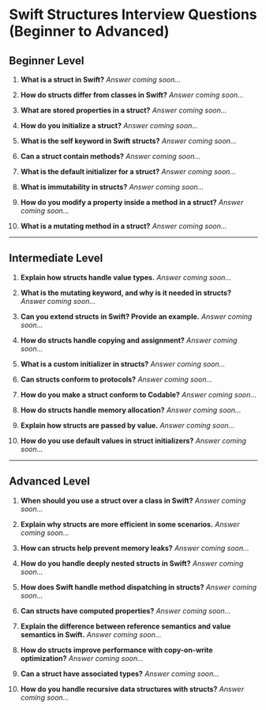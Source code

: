 # Swift Structures Interview Questions (Beginner to Advanced)

## Beginner Level
	
1. **What is a struct in Swift?**
   *Answer coming soon...*

2. **How do structs differ from classes in Swift?**
   *Answer coming soon...*

3. **What are stored properties in a struct?**
   *Answer coming soon...*

4. **How do you initialize a struct?**
   *Answer coming soon...*

5. **What is the self keyword in Swift structs?**
   *Answer coming soon...*

6. **Can a struct contain methods?**
   *Answer coming soon...*

7. **What is the default initializer for a struct?**
   *Answer coming soon...*

8. **What is immutability in structs?**
   *Answer coming soon...*

9. **How do you modify a property inside a method in a struct?**
   *Answer coming soon...*

10. **What is a mutating method in a struct?**
    *Answer coming soon...*

---

## Intermediate Level

1. **Explain how structs handle value types.**
   *Answer coming soon...*

2. **What is the mutating keyword, and why is it needed in structs?**
   *Answer coming soon...*

3. **Can you extend structs in Swift? Provide an example.**
   *Answer coming soon...*

4. **How do structs handle copying and assignment?**
   *Answer coming soon...*

5.	**What is a custom initializer in structs?**
    *Answer coming soon...*

6.	**Can structs conform to protocols?**
    *Answer coming soon...*

7.	**How do you make a struct conform to Codable?**
    *Answer coming soon...*

8.	**How do structs handle memory allocation?**
    *Answer coming soon...*

9.	**Explain how structs are passed by value.**
    *Answer coming soon...*

10.	**How do you use default values in struct initializers?**
    *Answer coming soon...*

---

## Advanced Level

1.	**When should you use a struct over a class in Swift?**
    *Answer coming soon...*

2.	**Explain why structs are more efficient in some scenarios.**
    *Answer coming soon...*

3.	**How can structs help prevent memory leaks?**
    *Answer coming soon...*

4.	**How do you handle deeply nested structs in Swift?**
    *Answer coming soon...*

5.	**How does Swift handle method dispatching in structs?**
    *Answer coming soon...*

6.	**Can structs have computed properties?**
    *Answer coming soon...*

7.	**Explain the difference between reference semantics and value semantics in Swift.**
    *Answer coming soon...*

8.	**How do structs improve performance with copy-on-write optimization?**
    *Answer coming soon...*

9.	**Can a struct have associated types?**
    *Answer coming soon...*

10.	**How do you handle recursive data structures with structs?**
    *Answer coming soon...*